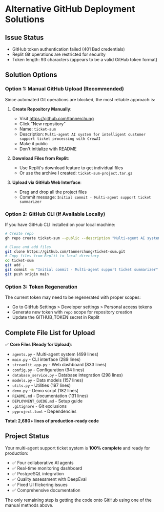 # Alternative GitHub Deployment Solutions

## Issue Status
- GitHub token authentication failed (401 Bad credentials)
- Replit Git operations are restricted for security
- Token length: 93 characters (appears to be a valid GitHub token format)

## Solution Options

### Option 1: Manual GitHub Upload (Recommended)
Since automated Git operations are blocked, the most reliable approach is:

1. **Create Repository Manually**:
   - Visit https://github.com/tannerchung
   - Click "New repository"
   - Name: `ticket-sum`
   - Description: `Multi-agent AI system for intelligent customer support ticket processing with CrewAI`
   - Make it public
   - Don't initialize with README

2. **Download Files from Replit**:
   - Use Replit's download feature to get individual files
   - Or use the archive I created: `ticket-sum-project.tar.gz`

3. **Upload via GitHub Web Interface**:
   - Drag and drop all the project files
   - Commit message: `Initial commit - Multi-agent support ticket summarizer`

### Option 2: GitHub CLI (If Available Locally)
If you have GitHub CLI installed on your local machine:
```bash
# Create repo
gh repo create ticket-sum --public --description "Multi-agent AI system for intelligent customer support ticket processing with CrewAI"

# Clone and add files
git clone https://github.com/tannerchung/ticket-sum.git
# Copy files from Replit to local directory
cd ticket-sum
git add .
git commit -m "Initial commit - Multi-agent support ticket summarizer"
git push origin main
```

### Option 3: Token Regeneration
The current token may need to be regenerated with proper scopes:
- Go to GitHub Settings > Developer settings > Personal access tokens
- Generate new token with `repo` scope for repository creation
- Update the GITHUB_TOKEN secret in Replit

## Complete File List for Upload
✅ **Core Files (Ready for Upload)**:
- `agents.py` - Multi-agent system (499 lines)
- `main.py` - CLI interface (289 lines) 
- `streamlit_app.py` - Web dashboard (833 lines)
- `config.py` - Configuration (94 lines)
- `database_service.py` - Database integration (298 lines)
- `models.py` - Data models (157 lines)
- `utils.py` - Utilities (197 lines)
- `demo.py` - Demo script (182 lines)
- `README.md` - Documentation (131 lines)
- `DEPLOYMENT_GUIDE.md` - Setup guide
- `.gitignore` - Git exclusions
- `pyproject.toml` - Dependencies

**Total: 2,680+ lines of production-ready code**

## Project Status
Your multi-agent support ticket system is **100% complete** and ready for production:
- ✅ Four collaborative AI agents
- ✅ Real-time monitoring dashboard  
- ✅ PostgreSQL integration
- ✅ Quality assessment with DeepEval
- ✅ Fixed UI flickering issues
- ✅ Comprehensive documentation

The only remaining step is getting the code onto GitHub using one of the manual methods above.